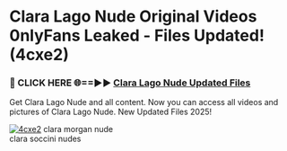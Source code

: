 # Clara Lago Nude Original Videos 0nlyFans Leaked - Files Updated! (4cxe2)

<h3>🔴 CLICK HERE 🌐==►► <a href="https://tinyurl.com/yc6ubb5a" rel="nofollow">Clara Lago Nude Updated Files</a></h3>

Get Clara Lago Nude and all content. Now you can access all videos and pictures of Clara Lago Nude. New Updated Files 2025!

[![4cxe2](https://i.imgur.com/7eu0CRL.gif)](https://tinyurl.com/yc6ubb5a)
clara morgan nude<br>
clara soccini nudes